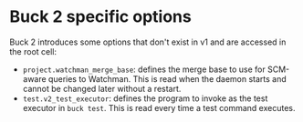 # Buck 2 specific options

Buck 2 introduces some options that don't exist in v1 and are accessed in the
root cell:

- `project.watchman_merge_base`: defines the merge base to use for SCM-aware
  queries to Watchman. This is read when the daemon starts and cannot be
  changed later without a restart.
- `test.v2_test_executor`: defines the program to invoke as the test executor
  in `buck test`. This is read every time a test command executes.
